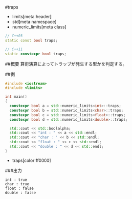 #traps
* limits[meta header]
* std[meta namespace]
* numeric_limits[meta class]

```cpp
// C++03
static const bool traps;

// C++11
static constexpr bool traps;
```

##概要
算術演算によってトラップが発生する型かを判定する。


##例
```cpp
#include <iostream>
#include <limits>

int main()
{
  constexpr bool a = std::numeric_limits<int>::traps;
  constexpr bool b = std::numeric_limits<char>::traps;
  constexpr bool c = std::numeric_limits<float>::traps;
  constexpr bool d = std::numeric_limits<double>::traps;

  std::cout << std::boolalpha;
  std::cout << "int : " << a << std::endl;
  std::cout << "char : " << b << std::endl;
  std::cout << "float : " << c << std::endl;
  std::cout << "double : " << d << std::endl;
}
```
* traps[color ff0000]

###出力
```
int : true
char : true
float : false
double : false
```


